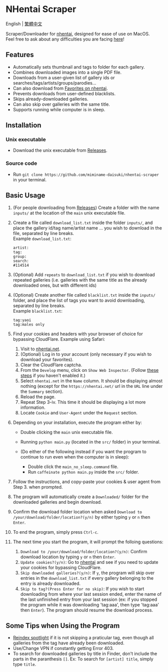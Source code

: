 # NHentai Scraper
English | [繁體中文](https://github.com/miminame-daisuki/nhentai-scraper/blob/main/README_zh-TW.md)

Scraper/Downloader for [nhentai](https://nhentai.net), designed for ease of use on MacOS.\
Feel free to ask about any difficulties you are facing [here](https://github.com/miminame-daisuki/nhentai-scraper/issues)!

## Features
- Automatically sets thumbnail and tags to folder for each gallery.
- Combines downloaded images into a single PDF file.
- Downloads from a user-given list of gallery ids or searches/tags/artists/groups/parodies...
- Can also download from [Favorites on nhentai](https://nhentai.net/favorites/).
- Prevents downloads from user-defined blacklists.
- Skips already-downloaded galleries.
- Can also skip over galleries with the same title.
- Supports running while computer is in sleep.

## Installation
### Unix executable
- Download the unix executable from [Releases](https://github.com/miminame-daisuki/nhentai-scraper/releases).
### Source code
- Run `git clone https://github.com/miminame-daisuki/nhentai-scraper` in your terminal.

## Basic Usage
1. (For people downloading from [Releases](https://github.com/miminame-daisuki/nhentai-scraper/releases)) Create a folder with the name `inputs/` at the location of the `main` unix executable file.

1. Create a file called `download_list.txt` inside the folder `inputs/`, and place the gallery id/tag name/artist name ... you wish to download in the file, separated by line breaks.\
Example `download_list.txt`:
    ```
    artist:
    tag:
    group:
    search:
    #114514
    ```

1. (Optional) Add `repeats` to `download_list.txt` if you wish to download repeated galleries (i.e. galleries with the same title as the already downloaded ones, but with different ids)

1. (Optional) Create another file called `blacklist.txt` inside the `inputs/` folder, and place the list of tags you want to avoid downloading, separated by line breaks.\
Example `blacklist.txt`:
    ```
    tag:yaoi
    tag:males only
    ```

1. Find your cookies and headers with your browser of choice for bypassing CloudFlare.
Example using Safari:
    1. Visit to [nhentai.net](https://nhentai.net).
    1. (Optional) Log in to your account (only necessary if you wish to download your favorites).
    1. Clear the CloudFlare captcha.
    1. From the `Develop` menu, click on `Show Web Inspector`. (Follow [these steps](https://developer.apple.com/documentation/safari-developer-tools/enabling-developer-features) if you haven't enabled it.)
    1. Select `nhentai.net` in the `Name` column. It should be displaying almost nothing (except for the `https://nhentai.net/` url in the `URL` line under the `Summary` section).
    1. Reload the page.
    1. Repeat Step 3-iv. This time it should be displaying a lot more information.
    1. Locate `Cookie` and `User-Agent` under the `Request` section.

1. Depending on your installation, execute the program either by:
    - Double clicking the `main` unix executable file.
    - Running `python main.py` (located in the `src/` folder) in your terminal.

    - (Do either of the following instead if you want the program to continue to run even when the computer is in sleep):
        - Double click the `main_no_sleep.command` file. 
        - Run `caffeinate python main.py` inside the `src/` folder.

1. Follow the instructions, and copy-paste your cookies & user agent from Step 3. when prompted.

1. The program will automatically create a `Downloaded/` folder for the downloaded galleries and begin download.

1. Confirm the download folder location when asked `Download to /your/download/folder/location?(y/n)` by either typing `y` or `n` then `Enter`.

1. To end the program, simply press `Ctrl-c`.

1. The next time you start the program, it will prompt the folloing questions:
    1. `Download to /your/download/folder/location?(y/n)`: Confirm download location by typing `y` or `n` then `Enter`.
    1. `Update cookies?(y/n)`: Go to [nhentai](https://nhentai.net) and see if you need to update your cookies for bypassing CloudFlare.
    1. `Skip downloaded galleries?(y/n)`: If `y`, the program will skip over entries in the `download_list.txt` if every gallery belonging to the entry is already downloaded.
    1. `Skip to tag?(Press Enter for no skip)`: If you wish to start downloading from where your last session ended, enter the name of the last unfinished entry from your last session (ex: if you stopped the program while it was downloading 'tag:aaa', then type 'tag:aaa' then `Enter`). The program should resume the download process.

## Some Tips when Using the Program
- [Reindex spotlight](https://support.apple.com/en-us/102321) if it is not skipping a praticular tag, even though all galleries from the tag have already been downloaded. 
- Use/Change VPN if constantly getting Error 403.
- To search for downloaded galleries by title in Finder, don't include the parts in the paranthesis `[]`. Ex: To search for `[artist] title`, simply type `title`.
